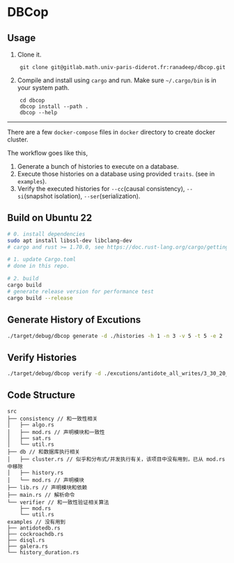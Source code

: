 # DBCop

## Usage

1.  Clone it.
```
    git clone git@gitlab.math.univ-paris-diderot.fr:ranadeep/dbcop.git
```

2.  Compile and install using `cargo` and run.
    Make sure `~/.cargo/bin` is in your system path.
```
    cd dbcop
    dbcop install --path .
    dbcop --help
```
---

There are a few `docker-compose` files in `docker` directory to create docker cluster.

The workflow goes like this,

1. Generate a bunch of histories to execute on a database.
2. Execute those histories on a database using provided `traits`. (see in `examples`).
3. Verify the executed histories for `--cc`(causal consistency), `--si`(snapshot isolation), `--ser`(serialization).  

## Build on Ubuntu 22

```sh
# 0. install dependencies
sudo apt install libssl-dev libclang-dev
# cargo and rust >= 1.70.0, see https://doc.rust-lang.org/cargo/getting-started/installation.html

# 1. update Cargo.toml
# done in this repo.

# 2. build
cargo build
# generate release version for performance test
cargo build --release
```

## Generate History of Excutions

```sh
./target/debug/dbcop generate -d ./histories -h 1 -n 3 -v 5 -t 5 -e 2
```

## Verify Histories

```sh
./target/debug/dbcop verify -d ./excutions/antidote_all_writes/3_30_20_180/hist-00000 -o ./results -c ser
```

## Code Structure

```
src
├── consistency // 和一致性相关
│   ├── algo.rs
│   ├── mod.rs // 声明模块和一致性
│   ├── sat.rs
│   └── util.rs
├── db // 和数据库执行相关
│   ├── cluster.rs // 似乎和分布式/并发执行有关，该项目中没有用到，已从 mod.rs 中移除
│   ├── history.rs
│   └── mod.rs // 声明模块
├── lib.rs // 声明模块和依赖
├── main.rs // 解析命令
└── verifier // 和一致性验证相关算法
    ├── mod.rs
    └── util.rs
examples // 没有用到
├── antidotedb.rs
├── cockroachdb.rs
├── disql.rs
├── galera.rs
└── history_duration.rs
```